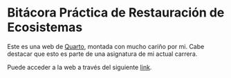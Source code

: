 # Bitácora Práctica de Restauración de Ecosistemas

Este es una web de [Quarto](https://quarto.org), montada con mucho cariño por mi. Cabe destacar que esto es parte de una asignatura de mi actual carrera.

Puede acceder a la web a través del siguiente [link](https://aloniss.github.io/bitacora/).
